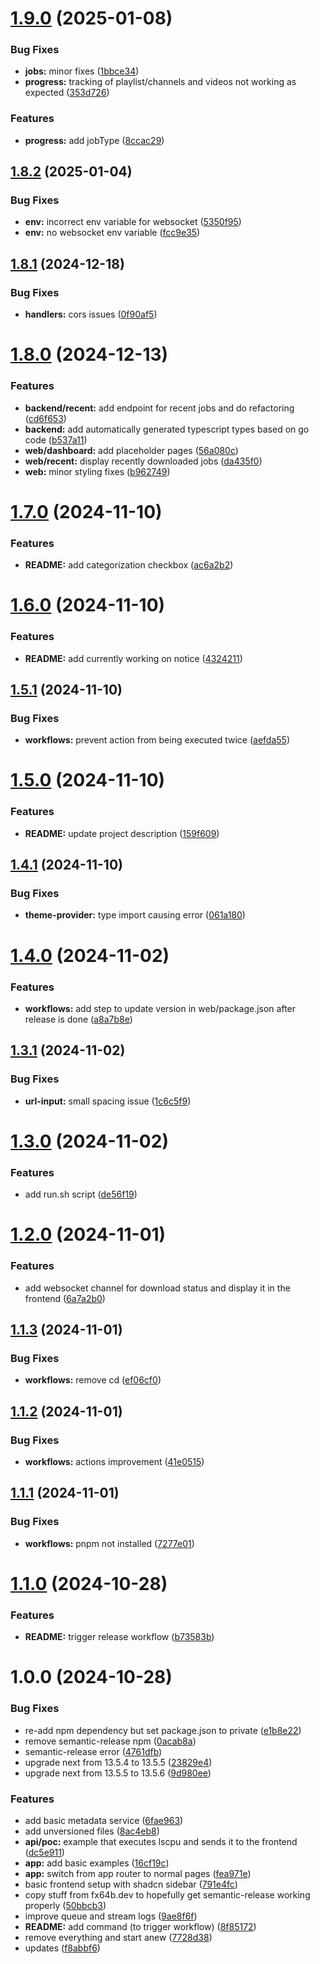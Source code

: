 # [1.9.0](https://github.com/Fx64b/video-archiver/compare/v1.8.2...v1.9.0) (2025-01-08)


### Bug Fixes

* **jobs:** minor fixes ([1bbce34](https://github.com/Fx64b/video-archiver/commit/1bbce34b7c76d2b25f417b368927fca1853c07b9))
* **progress:** tracking of playlist/channels and videos not working as expected ([353d726](https://github.com/Fx64b/video-archiver/commit/353d72612cab82ba38ae73bf6e01e47fabb5f98a))


### Features

* **progress:** add jobType ([8ccac29](https://github.com/Fx64b/video-archiver/commit/8ccac293a08f750bb0744f2951bcc6cb3cd7e914))

## [1.8.2](https://github.com/Fx64b/video-archiver/compare/v1.8.1...v1.8.2) (2025-01-04)


### Bug Fixes

* **env:** incorrect env variable for websocket ([5350f95](https://github.com/Fx64b/video-archiver/commit/5350f95926bed132230f57ba24eb3ea8c8476e7a))
* **env:** no websocket env variable ([fcc9e35](https://github.com/Fx64b/video-archiver/commit/fcc9e35fbaaef07ea5be3495ac7bfdbc682dbc5f))

## [1.8.1](https://github.com/Fx64b/video-archiver/compare/v1.8.0...v1.8.1) (2024-12-18)


### Bug Fixes

* **handlers:** cors issues ([0f90af5](https://github.com/Fx64b/video-archiver/commit/0f90af5d8a09f026bd2ccb34f5433ce431c6969a))

# [1.8.0](https://github.com/Fx64b/video-archiver/compare/v1.7.0...v1.8.0) (2024-12-13)


### Features

* **backend/recent:** add endpoint for recent jobs and do refactoring ([cd6f653](https://github.com/Fx64b/video-archiver/commit/cd6f6538db875b858cfe59c979552f3498cfbd08))
* **backend:** add automatically generated typescript types based on go code ([b537a11](https://github.com/Fx64b/video-archiver/commit/b537a1113e692aa2ba00dd876172f09691308fca))
* **web/dashboard:** add placeholder pages ([56a080c](https://github.com/Fx64b/video-archiver/commit/56a080c2390301c6ca8b60c88f95dd96a15b1f68))
* **web/recent:** display recently downloaded jobs ([da435f0](https://github.com/Fx64b/video-archiver/commit/da435f047a7e59f4e91fa2b58d93ce030c237ff5))
* **web:** minor styling fixes ([b962749](https://github.com/Fx64b/video-archiver/commit/b962749167c4073983f335eb6c530f2432a0af70))

# [1.7.0](https://github.com/Fx64b/video-archiver/compare/v1.6.0...v1.7.0) (2024-11-10)


### Features

* **README:** add categorization checkbox ([ac6a2b2](https://github.com/Fx64b/video-archiver/commit/ac6a2b2ac40d38d8c1ce6c0e8ffbe28e0228223f))

# [1.6.0](https://github.com/Fx64b/video-archiver/compare/v1.5.1...v1.6.0) (2024-11-10)


### Features

* **README:** add currently working on notice ([4324211](https://github.com/Fx64b/video-archiver/commit/4324211d623f158c7b856aa061d8b28eddefb424))

## [1.5.1](https://github.com/Fx64b/video-archiver/compare/v1.5.0...v1.5.1) (2024-11-10)


### Bug Fixes

* **workflows:** prevent action from being executed twice ([aefda55](https://github.com/Fx64b/video-archiver/commit/aefda55e250385c7c97f35cc0357ea8746ba563d))

# [1.5.0](https://github.com/Fx64b/video-archiver/compare/v1.4.1...v1.5.0) (2024-11-10)


### Features

* **README:** update project description ([159f609](https://github.com/Fx64b/video-archiver/commit/159f609cadc8c1912dddb97a93093d74e877c2da))

## [1.4.1](https://github.com/Fx64b/video-archiver/compare/v1.4.0...v1.4.1) (2024-11-10)


### Bug Fixes

* **theme-provider:** type import causing error ([061a180](https://github.com/Fx64b/video-archiver/commit/061a1808c5a78f237dcd682bebec582c7c7c5c9a))

# [1.4.0](https://github.com/Fx64b/video-archiver/compare/v1.3.1...v1.4.0) (2024-11-02)


### Features

* **workflows:** add step to update version in web/package.json after release is done ([a8a7b8e](https://github.com/Fx64b/video-archiver/commit/a8a7b8e4710c1809f9458759f58a1dc5dc046ec6))

## [1.3.1](https://github.com/Fx64b/video-archiver/compare/v1.3.0...v1.3.1) (2024-11-02)


### Bug Fixes

* **url-input:** small spacing issue ([1c6c5f9](https://github.com/Fx64b/video-archiver/commit/1c6c5f983e27070129564ff527e3ab2b199d18de))

# [1.3.0](https://github.com/Fx64b/video-archiver/compare/v1.2.0...v1.3.0) (2024-11-02)


### Features

* add run.sh script ([de56f19](https://github.com/Fx64b/video-archiver/commit/de56f1962acc248cb3b3d7af9e3a960148f1348b))

# [1.2.0](https://github.com/Fx64b/video-archiver/compare/v1.1.3...v1.2.0) (2024-11-01)


### Features

* add websocket channel for download status and display it in the frontend ([6a7a2b0](https://github.com/Fx64b/video-archiver/commit/6a7a2b0d32a5698178add9d1617ed443e3fb0f1b))

## [1.1.3](https://github.com/Fx64b/video-archiver/compare/v1.1.2...v1.1.3) (2024-11-01)


### Bug Fixes

* **workflows:** remove cd ([ef06cf0](https://github.com/Fx64b/video-archiver/commit/ef06cf026a9921db3dbf7c6d620779f885443ab7))

## [1.1.2](https://github.com/Fx64b/video-archiver/compare/v1.1.1...v1.1.2) (2024-11-01)


### Bug Fixes

* **workflows:** actions improvement ([41e0515](https://github.com/Fx64b/video-archiver/commit/41e0515a23570c5b7a88d8452b0fc406813e2f05))

## [1.1.1](https://github.com/Fx64b/video-archiver/compare/v1.1.0...v1.1.1) (2024-11-01)


### Bug Fixes

* **workflows:** pnpm not installed ([7277e01](https://github.com/Fx64b/video-archiver/commit/7277e0140314b7fe494a588dd30b325e9881419f))

# [1.1.0](https://github.com/Fx64b/video-archiver/compare/v1.0.0...v1.1.0) (2024-10-28)


### Features

* **README:** trigger release workflow ([b73583b](https://github.com/Fx64b/video-archiver/commit/b73583bfe8fca9b17f4df0f4026dd9f56c429bf8))

# 1.0.0 (2024-10-28)


### Bug Fixes

* re-add npm dependency but set package.json to private ([e1b8e22](https://github.com/Fx64b/video-archiver/commit/e1b8e226e4a623ae79da3524b7f0d35e0ab59e28))
* remove semantic-release npm ([0acab8a](https://github.com/Fx64b/video-archiver/commit/0acab8ae4827a007ad4af1d42c906f0d6df03aea))
* semantic-release error ([4761dfb](https://github.com/Fx64b/video-archiver/commit/4761dfb9f9dbddd387059f72724aa0d1da9ca702))
* upgrade next from 13.5.4 to 13.5.5 ([23829e4](https://github.com/Fx64b/video-archiver/commit/23829e40f63f0896ff6e3aff37c73f1e9021d17b))
* upgrade next from 13.5.5 to 13.5.6 ([9d980ee](https://github.com/Fx64b/video-archiver/commit/9d980ee4b8954ba966b7ede054fe759f8a1f1448))


### Features

* add basic metadata service ([6fae963](https://github.com/Fx64b/video-archiver/commit/6fae9636a17112cbdf477f225b2384e5a2b76b7c))
* add unversioned files ([8ac4eb8](https://github.com/Fx64b/video-archiver/commit/8ac4eb8e296b993bbd5e00f191959384108e42d6))
* **api/poc:** example that executes lscpu and sends it to the frontend ([dc5e911](https://github.com/Fx64b/video-archiver/commit/dc5e91138d52f74ee2c8adeaf97b7bcdf67fa78d))
* **app:** add basic examples ([16cf19c](https://github.com/Fx64b/video-archiver/commit/16cf19ccd544b97bdc0520a82329d51dee7c0fb5))
* **app:** switch from app router to normal pages ([fea971e](https://github.com/Fx64b/video-archiver/commit/fea971e25e10476a46ab6036a6c6379f0b7288f8))
* basic frontend setup with shadcn sidebar ([791e4fc](https://github.com/Fx64b/video-archiver/commit/791e4fcf7d8775260d2f24297b13c39c6c10d8e1))
* copy stuff from fx64b.dev to hopefully get semantic-release working properly ([50bbcb3](https://github.com/Fx64b/video-archiver/commit/50bbcb33730186420ad4111f0eace6d17fe766c6))
* improve queue and stream logs ([9ae8f6f](https://github.com/Fx64b/video-archiver/commit/9ae8f6f21e0b585f313dd5344d707a984eaeaff3))
* **README:** add command (to trigger workflow) ([8f85172](https://github.com/Fx64b/video-archiver/commit/8f85172134dbdd7fe4078154096305d9f88a6148))
* remove everything and start anew ([7728d38](https://github.com/Fx64b/video-archiver/commit/7728d38d93f66d1a68019ad94b419e3eb5461f76))
* updates ([f8abbf6](https://github.com/Fx64b/video-archiver/commit/f8abbf6bf424ddd65eaff7f6e7e7d19064fb282d))
